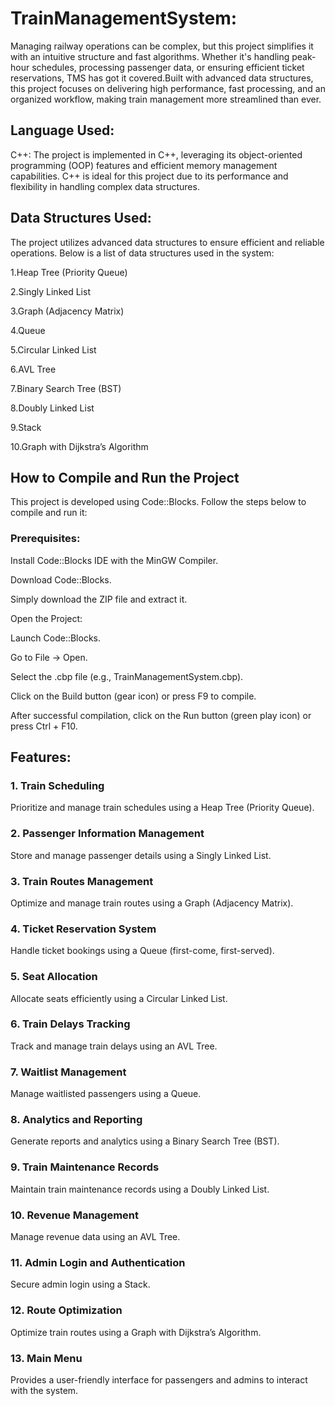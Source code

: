 # TrainManagementSystem:

Managing railway operations can be complex, but this project simplifies it with an intuitive structure and fast algorithms. Whether it's handling peak-hour schedules, processing passenger data, or ensuring efficient ticket reservations, TMS has got it covered.Built with advanced data structures, this project focuses on delivering high performance, fast processing, and an organized workflow, making train management more streamlined than ever.

## Language Used:
C++: The project is implemented in C++, leveraging its object-oriented programming (OOP) features and efficient memory management capabilities. C++ is ideal for this project due to its performance and flexibility in handling complex data structures.

## Data Structures Used:
The project utilizes advanced data structures to ensure efficient and reliable operations. Below is a list of data structures used in the system:

1.Heap Tree (Priority Queue)

2.Singly Linked List

3.Graph (Adjacency Matrix)

4.Queue

5.Circular Linked List

6.AVL Tree

7.Binary Search Tree (BST)

8.Doubly Linked List

9.Stack

10.Graph with Dijkstra’s Algorithm

## How to Compile and Run the Project

This project is developed using Code::Blocks. Follow the steps below to compile and run it:

### Prerequisites:

Install Code::Blocks IDE with the MinGW Compiler.

Download Code::Blocks.

Simply download the ZIP file and extract it.

Open the Project:

Launch Code::Blocks.

Go to File → Open.

Select the .cbp file (e.g., TrainManagementSystem.cbp).

Click on the Build button (gear icon) or press F9 to compile.

After successful compilation, click on the Run button (green play icon) or press Ctrl + F10.

## Features:

### 1. Train Scheduling

Prioritize and manage train schedules using a Heap Tree (Priority Queue).

### 2. Passenger Information Management

Store and manage passenger details using a Singly Linked List.

### 3. Train Routes Management

Optimize and manage train routes using a Graph (Adjacency Matrix).

### 4. Ticket Reservation System

Handle ticket bookings using a Queue (first-come, first-served).

### 5. Seat Allocation

Allocate seats efficiently using a Circular Linked List.

### 6. Train Delays Tracking

Track and manage train delays using an AVL Tree.

### 7. Waitlist Management 

Manage waitlisted passengers using a Queue.

### 8. Analytics and Reporting

Generate reports and analytics using a Binary Search Tree (BST).

### 9. Train Maintenance Records

Maintain train maintenance records using a Doubly Linked List.

### 10. Revenue Management

Manage revenue data using an AVL Tree.

### 11. Admin Login and Authentication

Secure admin login using a Stack.

### 12. Route Optimization

Optimize train routes using a Graph with Dijkstra’s Algorithm.

### 13. Main Menu

Provides a user-friendly interface for passengers and admins to interact with the system.
